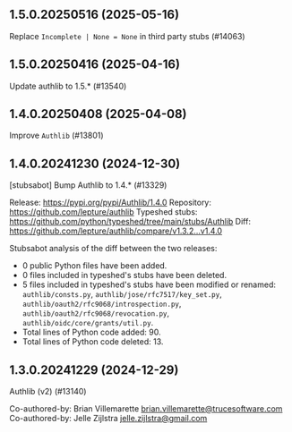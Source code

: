 ## 1.5.0.20250516 (2025-05-16)

Replace `Incomplete | None = None` in third party stubs (#14063)

## 1.5.0.20250416 (2025-04-16)

Update authlib to 1.5.* (#13540)

## 1.4.0.20250408 (2025-04-08)

Improve `Authlib` (#13801)

## 1.4.0.20241230 (2024-12-30)

[stubsabot] Bump Authlib to 1.4.* (#13329)

Release: https://pypi.org/pypi/Authlib/1.4.0
Repository: https://github.com/lepture/authlib
Typeshed stubs: https://github.com/python/typeshed/tree/main/stubs/Authlib
Diff: https://github.com/lepture/authlib/compare/v1.3.2...v1.4.0

Stubsabot analysis of the diff between the two releases:
 - 0 public Python files have been added.
 - 0 files included in typeshed's stubs have been deleted.
 - 5 files included in typeshed's stubs have been modified or renamed: `authlib/consts.py`, `authlib/jose/rfc7517/key_set.py`, `authlib/oauth2/rfc9068/introspection.py`, `authlib/oauth2/rfc9068/revocation.py`, `authlib/oidc/core/grants/util.py`.
 - Total lines of Python code added: 90.
 - Total lines of Python code deleted: 13.

## 1.3.0.20241229 (2024-12-29)

Authlib (v2) (#13140)

Co-authored-by: Brian Villemarette <brian.villemarette@trucesoftware.com>
Co-authored-by: Jelle Zijlstra <jelle.zijlstra@gmail.com>

